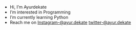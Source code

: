 -  Hi, I’m Ayurdekate
-  I’m interested in Programming
-  I’m currently learning Python
-  Reach me on Instagram-@ayur.dekate
                 twitter-@ayur.dekate
<!---
aayurdekate/aayurdekate is a ✨ special ✨ repository because its `README.md` (this file) appears on your GitHub profile.
You can click the Preview link to take a look at your changes.
--->
